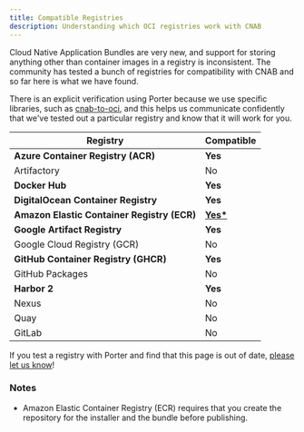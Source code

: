 ```yaml
---
title: Compatible Registries
description: Understanding which OCI registries work with CNAB
---
```


Cloud Native Application Bundles are very new, and support for storing anything
other than container images in a registry is inconsistent. The community has
tested a bunch of registries for compatibility with CNAB and so far here is what
we have found.

There is an explicit verification using Porter because we use specific libraries,
such as [cnab-to-oci], and this helps us communicate confidently that we've tested
out a particular registry and know that it will work for you.

| Registry | Compatible |
| -------- | --------------- |
| **Azure Container Registry (ACR)** | **Yes** |
| Artifactory | No |
| **Docker Hub** | **Yes** |
| **DigitalOcean Container Registry** | **Yes** |
| **Amazon Elastic Container Registry (ECR)** | **[Yes*](#notes)** |
| **Google Artifact Registry** | **Yes** | 
| Google Cloud Registry (GCR) | No | 
| **GitHub Container Registry (GHCR)** | **Yes** | 
| GitHub Packages | No |
| **Harbor 2** | **Yes** |
| Nexus | No |
| Quay | No |
| GitLab | No |

If you test a registry with Porter and find that this page is out of date, [please
let us know](https://github.com/deislabs/porter/issues/new)!

### Notes

* Amazon Elastic Container Registry (ECR) requires that you create the repository for the installer and the bundle before publishing.

[cnab-to-oci]: https://github.com/cnabio/cnab-to-oci
[oci-spec]: https://github.com/opencontainers/distribution-spec/blob/master/spec.md
